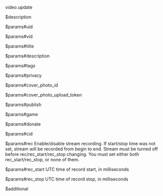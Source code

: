 video.update

$description


$params#uid


$params#vid


$params#title


$params#description


$params#tags


$params#privacy


$params#cover_photo_id


$params#cover_photo_upload_token


$params#publish


$params#game


$params#donate


$params#cid


$params#rec
Enable/disable stream recording. If start/stop time was not set, stream will be recorded from begin to end. Stream must be turned off before rec/rec_start/rec_stop changing. You must set either both rec_start/rec_stop, or none of them.

$params#rec_start
UTC time of record start, in milliseconds

$params#rec_stop
UTC time of record stop, in milliseconds

$additional
